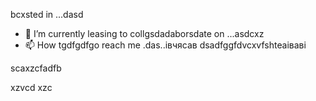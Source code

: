 bcxsted in ...dasd
- 🌱 I’m currently leasing to collgsdadaborsdate on ...asdcxz
- 📫 How tgdfgdfgo reach me .das..івчясав
dsadfggfdvcxvfshteаіваві
<!---asxczczcgfd
serjokx/sedfgdfgrjokx is a ✨ special ✨ cvrepositxsxsxasxcxory because ijts `README.md` (this file) appears on your GitHub profile.
You can click the Previfffffffew link to take a look at your changes.
--->scaxzcfadfb
xzvcd
xzc
